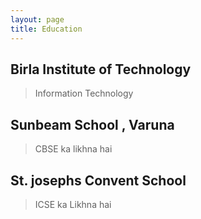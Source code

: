```yaml
---
layout: page
title: Education
---
```

## Birla Institute of Technology

>Information Technology


## Sunbeam School , Varuna

>CBSE ka likhna hai

## St. josephs Convent School

>ICSE ka Likhna hai
